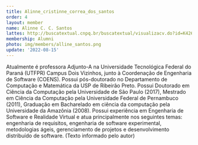 ```yaml
---
title: Alinne_cristinne_correa_dos_santos
order: 4
layout: member
name: Alinne C. C. Santos
lattes: http://buscatextual.cnpq.br/buscatextual/visualizacv.do?id=K4261616T8
membership: Alumni
photo: img/members/alline_santos.png
update: '2022-08-15'
---
```


Atualmente é professora Adjunto-A na Universidade Tecnológica Federal do Paraná (UTFPR) Campus Dois Vizinhos, junto à Coordenação de Engenharia de Software (COENS). Possui pós-doutorado no Departamento de Computação e Matemática da USP de Ribeirão Preto. Possui Doutorado em Ciência da Computação pela Universidade de São Paulo (2017), Mestrado em Ciência da Computação pela Universidade Federal de Pernambuco (2011), Graduação em Bacharelado em ciência da computação pela Universidade da Amazônia (2008). Possui experiência em Engenharia de Software e Realidade Virtual e atua principalmente nos seguintes temas: engenharia de requisitos, engenharia de software experimental, metodologias ágeis, gerenciamento de projetos e desenvolvimento distribuído de software. (Texto informado pelo autor)

